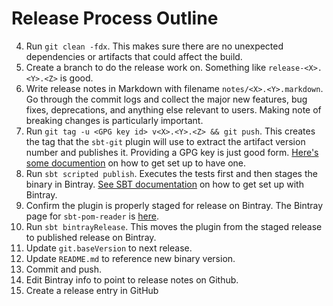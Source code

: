 # Release Process Outline


4. Run `git clean -fdx`. This makes sure there are no unexpected dependencies or artifacts that could affect the build.
1. Create a branch to do the release work on. Something like `release-<X>.<Y>.<Z>` is good.
2. Write release notes in Markdown with filename  `notes/<X>.<Y>.markdown`. Go through the commit logs and collect the major new features, bug fixes, deprecations, and anything else relevant to users. Making note of breaking changes is particularly important.
5. Run `git tag -u <GPG key id> v<X>.<Y>.<Z> && git push`. This creates the tag that the `sbt-git` plugin will use to extract the artifact version number and publishes it. Providing a GPG key is just good form. [Here's some documention](http://www.dewinter.com/gnupg_howto/english/GPGMiniHowto-3.html) on how to get set up to have one.
6. Run `sbt scripted publish`. Executes the tests first and then stages the binary in Bintray. [See SBT documentation](http://www.scala-sbt.org/1.0/docs/Bintray-For-Plugins.html) on how to get set up with Bintray.
7. Confirm the plugin is properly staged for release on Bintray.  The Bintray page for `sbt-pom-reader` is [here](https://bintray.com/sbt/sbt-plugin-releases/sbt-pom-reader/view).
8. Run `sbt bintrayRelease`. This moves the plugin from the staged release to published release on Bintray.
9. Update `git.baseVersion` to next release.
10. Update `README.md` to reference new binary version.
11. Commit and push.
12. Edit Bintray info to point to release notes on Github.
13. Create a release entry in GitHub

